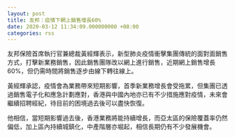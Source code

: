 ```yaml
---
layout: post
title: 友邦：疫情下網上銷售增長60%
date: 2020-03-12 11:34:09.000000000 +08:00
categories: rss
---
```


友邦保險首席執行官兼總裁黃經輝表示，新型肺炎疫情衝擊集團傳統的面對面銷售方式，打擊新業務銷售，因此銷售團隊改以網上進行銷售，近期網上銷售增長60%，但仍需時間將銷售逐步由線下轉往線上。

黃經輝承認，疫情會為業務帶來短期影響，首季新業務增長會受拖累，但集團已透過銷售電子化和應急計劃應對，香港與中國內地亦已有不少措施應對疫情，未來會繼續招聘經紀，待目前的困境過去後可以盡快恢復。

他相信，當短期影響過去後，香港業務將能持續增長，而亞太區的保險覆蓋率仍然偏低，加上區內持續城鎮化，中產階層亦堀起，相信長期仍有不少發展機會。
